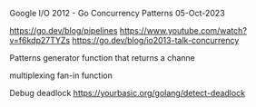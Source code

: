 Google I/O 2012 - Go Concurrency Patterns
05-Oct-2023

https://go.dev/blog/pipelines
https://www.youtube.com/watch?v=f6kdp27TYZs
https://go.dev/blog/io2013-talk-concurrency


Patterns
generator
function that returns a channe


multiplexing
fan-in function

Debug deadlock
https://yourbasic.org/golang/detect-deadlock
